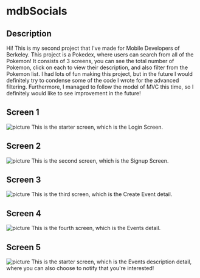 # mdbSocials

## Description
Hi! This is my second project that I've made for Mobile Developers of Berkeley. This project is a Pokedex, where users can search from all of the Pokemon! It consists of 3 screens, you can see the total number of Pokemon, click on each to view their description, and also filter from the Pokemon list. I had lots of fun making this project, but in the future I would definitely try to condense some of the code I wrote for the advanced filtering. Furthermore, I managed to follow the model of MVC this time, so I definitely would like to see improvement in the future!

## Screen 1
![picture](screen1.png)
This is the starter screen, which is the Login Screen.

## Screen 2
![picture](screen2.png)
This is the second screen, which is the Signup Screen.

## Screen 3
![picture](screen3.png)
This is the third screen, which is the Create Event detail.

## Screen 4
![picture](screen4.png)
This is the fourth screen, which is the Events detail.

## Screen 5
![picture](screen5.png)
This is the starter screen, which is the Events description detail, where you can also choose to notify that you're interested!
